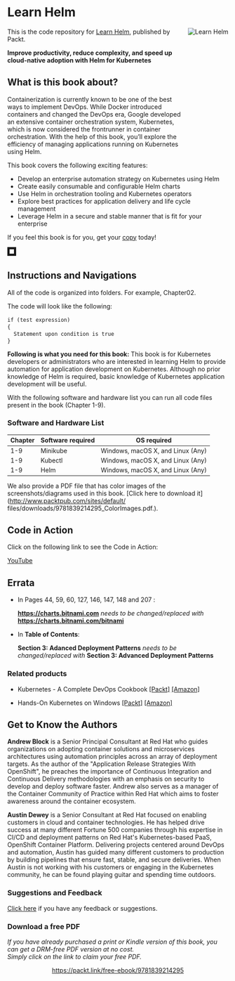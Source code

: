 


# Learn Helm

<a href="https://www.packtpub.com/cloud-networking/learn-helm?utm_source=github&utm_medium=repository&utm_campaign=9781839214295"><img src="https://www.packtpub.com/media/catalog/product/cache/4cdce5a811acc0d2926d7f857dceb83b/9/7/9781839214295-originalv1_2.jpg" alt="Learn Helm" height="256px" align="right"></a>

This is the code repository for [Learn Helm](https://www.packtpub.com/cloud-networking/learn-helm?utm_source=github&utm_medium=repository&utm_campaign=9781839214295), published by Packt.

**Improve productivity, reduce complexity, and speed up cloud-native adoption with Helm for Kubernetes**

## What is this book about?
Containerization is currently known to be one of the best ways to implement DevOps. While Docker introduced containers and changed the DevOps era, Google developed an extensive container orchestration system, Kubernetes, which is now considered the frontrunner in container orchestration. With the help of this book, you’ll explore the efficiency of managing applications running on Kubernetes using Helm.

This book covers the following exciting features: 
* Develop an enterprise automation strategy on Kubernetes using Helm
* Create easily consumable and configurable Helm charts
* Use Helm in orchestration tooling and Kubernetes operators
* Explore best practices for application delivery and life cycle management
* Leverage Helm in a secure and stable manner that is fit for your enterprise

If you feel this book is for you, get your [copy](https://www.amazon.com/dp/1839214295) today!

<a href="https://www.packtpub.com/?utm_source=github&utm_medium=banner&utm_campaign=GitHubBanner"><img src="https://raw.githubusercontent.com/PacktPublishing/GitHub/master/GitHub.png" alt="https://www.packtpub.com/" border="5" /></a>

## Instructions and Navigations
All of the code is organized into folders. For example, Chapter02.

The code will look like the following:
```
if (test expression)
{
  Statement upon condition is true
}
```

**Following is what you need for this book:**
This book is for Kubernetes developers or administrators who are interested in learning Helm to provide automation for application development on Kubernetes. Although no prior knowledge of Helm is required, basic knowledge of Kubernetes application development will be useful.

With the following software and hardware list you can run all code files present in the book (Chapter 1-9).

### Software and Hardware List

| Chapter  | Software required                   | OS required                        |
| -------- | ------------------------------------| -----------------------------------|
| 1-9      | Minikube                            | Windows, macOS X, and Linux (Any)  |
| 1-9      | Kubectl                             | Windows, macOS X, and Linux (Any)  |
| 1-9      | Helm                                | Windows, macOS X, and Linux (Any)  |



We also provide a PDF file that has color images of the screenshots/diagrams used in this book. [Click here to download it](http://www.packtpub.com/sites/default/
files/downloads/9781839214295_ColorImages.pdf.).

## Code in Action

Click on the following link to see the Code in Action:

[YouTube](https://www.youtube.com/playlist?list=PLeLcvrwLe1850eF3_HJGpOuIDs-1Rnays)

## Errata
* In Pages 44, 59, 60, 127, 146, 147, 148 and 207 :

   **https://charts.bitnami.com** _needs to be changed/replaced with_ **https://charts.bitnami.com/bitnami**

* In **Table of Contents**: 

  **Section 3: Adanced Deployment Patterns** _needs to be changed/replaced with_ **Section 3: Advanced Deployment Patterns**

### Related products 
* Kubernetes - A Complete DevOps Cookbook [[Packt]](https://www.packtpub.com/cloud-networking/kubernetes-a-complete-devops-cookbook?utm_source=github&utm_medium=repository&utm_campaign=9781838828042) [[Amazon]](https://www.amazon.com/dp/1838828044)

* Hands-On Kubernetes on Windows [[Packt]](https://www.packtpub.com/cloud-networking/hands-on-kubernetes-on-windows?utm_source=github&utm_medium=repository&utm_campaign=9781838821562) [[Amazon]](https://www.amazon.com/dp/1838821562)

## Get to Know the Authors

**Andrew Block** is a Senior Principal Consultant at Red Hat who guides organizations on adopting container solutions and microservices architectures using automation principles across an array of deployment targets. As the author of the "Application Release Strategies With OpenShift", he preaches the importance of Continuous Integration and Continuous Delivery methodologies with an emphasis on security to develop and deploy software faster. Andrew also serves as a manager of the Container Community of Practice within Red Hat which aims to foster awareness around the container ecosystem.

**Austin Dewey** is a Senior Consultant at Red Hat focused on enabling customers in cloud and container technologies. He has helped drive success at many different Fortune 500 companies through his expertise in CI/CD and deployment patterns on Red Hat's Kubernetes-based PaaS, OpenShift Container Platform. Delivering projects centered around DevOps and automation, Austin has guided many different customers to production by building pipelines that ensure fast, stable, and secure deliveries. When Austin is not working with his customers or engaging in the Kubernetes community, he can be found playing guitar and spending time outdoors.


### Suggestions and Feedback
[Click here](https://docs.google.com/forms/d/e/1FAIpQLSdy7dATC6QmEL81FIUuymZ0Wy9vH1jHkvpY57OiMeKGqib_Ow/viewform) if you have any feedback or suggestions.
### Download a free PDF

 <i>If you have already purchased a print or Kindle version of this book, you can get a DRM-free PDF version at no cost.<br>Simply click on the link to claim your free PDF.</i>
<p align="center"> <a href="https://packt.link/free-ebook/9781839214295">https://packt.link/free-ebook/9781839214295 </a> </p>